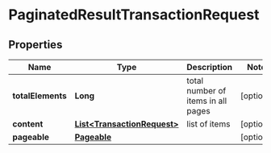 

# PaginatedResultTransactionRequest


## Properties

| Name | Type | Description | Notes |
|------------ | ------------- | ------------- | -------------|
|**totalElements** | **Long** | total number of items in all pages |  [optional] |
|**content** | [**List&lt;TransactionRequest&gt;**](TransactionRequest.md) | list of items |  [optional] |
|**pageable** | [**Pageable**](Pageable.md) |  |  [optional] |



